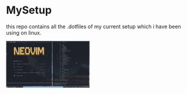 # MySetup

this repo contains all the .dotfiles of my current setup which i have been using on linux.

<p float="left">
  <img src="screenshots/ss1.png" width="45% />
    &nbsp;
  <img src="screenshots/ss2.png" width="45%" />
</p>

